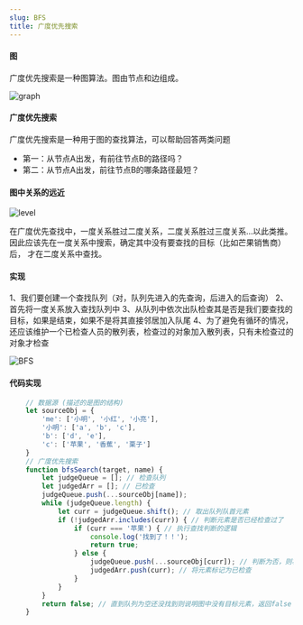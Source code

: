 ```yaml
---
slug: BFS
title: 广度优先搜索
---
```



#### 图

广度优先搜索是一种图算法。图由节点和边组成。

![graph](/img/graph.png)


#### 广度优先搜索

广度优先搜索是一种用于图的查找算法，可以帮助回答两类问题

* 第一：从节点A出发，有前往节点B的路径吗？
* 第二：从节点A出发，前往节点B的哪条路径最短？


#### 图中关系的远近

![level](/img/level.png)

在广度优先查找中，一度关系胜过二度关系，二度关系胜过三度关系...以此类推。因此应该先在一度关系中搜索，确定其中没有要查找的目标（比如芒果销售商）后，
才在二度关系中查找。


#### 实现

1、我们要创建一个查找队列（对，队列先进入的先查询，后进入的后查询）
2、首先将一度关系放入查找队列中
3、从队列中依次出队检查其是否是我们要查找的目标，如果是结束，如果不是将其直接邻居加入队尾
4、为了避免有循环的情况，还应该维护一个已检查人员的散列表，检查过的对象加入散列表，只有未检查过的对象才检查


![BFS](/img/BFS.png)


#### 代码实现

```javascript
    // 数据源 (描述的是图的结构)
    let sourceObj = {
        'me': ['小明', '小红', '小亮'],
        '小明': ['a', 'b', 'c'],
        'b': ['d', 'e'],
        'c': ['苹果', '香蕉', '栗子']
    }
    // 广度优先搜索
    function bfsSearch(target, name) {
        let judgeQueue = []; // 检查队列
        let judgedArr = []; // 已检查
        judgeQueue.push(...sourceObj[name]);
        while (judgeQueue.length) {
            let curr = judgeQueue.shift(); // 取出队列队首元素
            if (!judgedArr.includes(curr)) { // 判断元素是否已经检查过了
                if (curr === '苹果') { // 执行查找判断的逻辑
                    console.log('找到了！！');
                    return true;
                } else {
                    judgeQueue.push(...sourceObj[curr]); // 判断为否，则将其邻居加入队尾
                    judgedArr.push(curr); // 将元素标记为已检查
                }
            }
        }
        return false; // 直到队列为空还没找到则说明图中没有目标元素，返回false
    }
```





















